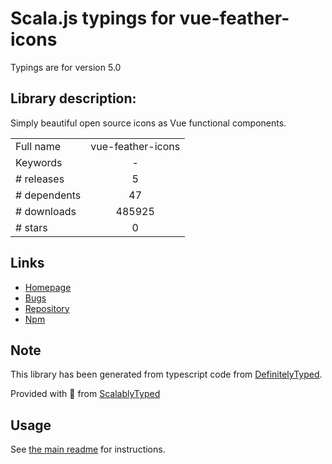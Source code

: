 
# Scala.js typings for vue-feather-icons

Typings are for version 5.0

## Library description:
Simply beautiful open source icons as Vue functional components.

|                    |                 |
| ------------------ | :-------------: |
| Full name          | vue-feather-icons |
| Keywords           | - |
| # releases         | 5 |
| # dependents       | 47 |
| # downloads        | 485925 |
| # stars            | 0 |

## Links
- [Homepage](https://github.com/egoist/vue-feather-icons#readme)
- [Bugs](https://github.com/egoist/vue-feather-icons/issues)
- [Repository](https://github.com/egoist/vue-feather-icons)
- [Npm](https://www.npmjs.com/package/vue-feather-icons)
    


## Note
This library has been generated from typescript code from [DefinitelyTyped](https://definitelytyped.org).

Provided with :purple_heart: from [ScalablyTyped](https://github.com/oyvindberg/ScalablyTyped)

## Usage
See [the main readme](../../readme.md) for instructions.



